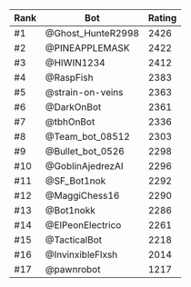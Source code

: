 Rank|Bot|Rating
---|---|---
#1|@Ghost_HunteR2998|2426
#2|@PINEAPPLEMASK|2422
#3|@HIWIN1234|2412
#4|@RaspFish|2383
#5|@strain-on-veins|2363
#6|@DarkOnBot|2361
#7|@tbhOnBot|2336
#8|@Team_bot_08512|2303
#9|@Bullet_bot_0526|2298
#10|@GoblinAjedrezAI|2296
#11|@SF_Bot1nok|2292
#12|@MaggiChess16|2290
#13|@Bot1nokk|2286
#14|@ElPeonElectrico|2261
#15|@TacticalBot|2218
#16|@InvinxibleFlxsh|2014
#17|@pawnrobot|1217
